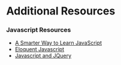 # Additional Resources


### Javascript Resources
* [A Smarter Way to Learn JavaScript](https://drive.google.com/file/d/12iKCGDMJaVnutwZPobAVeZedKtCQ6RFL/view?usp=sharing)
* [Eloquent Javascript](https://eloquentjavascript.net/)
* [Javascript and JQuery](https://drive.google.com/file/d/1r-xJs-mSqCWxNff2I-m135j6VGAHj7_j/view?usp=sharing)


